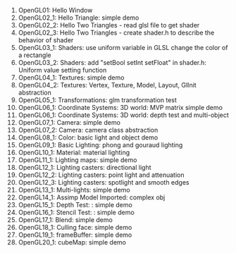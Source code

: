 1. OpenGL01:      Hello Window
2. OpenGL02_1:    Hello Triangle: simple demo
3. OpenGL02_2:    Hello Two Triangles - read glsl file to get shader
4. OpenGL02_3:    Hello Two Triangles - create shader.h to describe the behavior of shader
5. OpenGL03_1:    Shaders: use uniform variable in GLSL change the color of a rectangle
6. OpenGL03_2:    Shaders: add "setBool setInt setFloat" in shader.h: Uniform value setting function
7. OpenGL04_1:    Textures: simple demo
8. OpenGL04_2:    Textures: Vertex, Texture, Model, Layout, GlInit abstraction
9. OpenGL05_1:    Transformations: glm transformation test
10. OpenGL06_1:   Coordinate Systems: 3D world: MVP matrix simple demo
11. OpenGL06_1:   Coordinate Systems: 3D world: depth test and multi-object 
12. OpenGL07_1:   Camera: simple demo
13. OpenGL07_2:   Camera: camera class abstraction
14. OpenGL08_1:   Color: basic light and object demo
15. OpenGL09_1:   Basic Lighting: phong and gouraud lighting
16. OpenGL10_1:   Material: material lighting
17. OpenGL11_1:   Lighting maps: simple demo
18. OpenGL12_1:   Lighting casters: directional light
19. OpenGL12_2:   Lighting casters: point light and attenuation
20. OpenGL12_3:   Lighting casters: spotlight and smooth edges
21. OpenGL13_1:   Multi-lights: simple demo
22. OpenGL14_1:   Assimp Model Imported: complex obj
23. OpenGL15_1:   Depth Test: : simple demo
24. OpenGL16_1:   Stencil Test: : simple demo
25. OpenGL17_1:   Blend: simple demo
26. OpenGL18_1:   Culling face: simple demo
27. OpenGL19_1:   frameBuffer: simple demo
28. OpenGL20_1:   cubeMap: simple demo